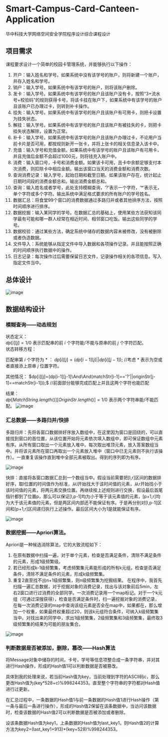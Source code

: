 # Smart-Campus-Card-Canteen-Application
华中科技大学网络空间安全学院程序设计综合课程设计
## 项目需求
课程要求设计一个简单的校园卡管理系统，并能够执行以下操作：
1. 开户：输入姓名和学号。如果系统中没有该学号的账户，则将新建一个账户，并存入姓名和学号。
2. 销户：输入学号。如果系统中有该学号的账户，则将该账户删除。
3. 发卡：输入学号。如果系统中有该学号的账户且该账户没有卡，按照“3+流水号+校验码”的规则获得卡号，将该卡挂在账户下，如果系统中有该学号的账户且该账户已办理过卡，则转到补卡操作。
4. 挂失：输入学号。如果系统中有该学号的账户且该账户有可用卡，则把卡设置为挂失状态。
5. 解挂：输入学号。如果系统中有该学号的账户且该账户有被挂失的卡，则把卡挂失状态解除，设置为正常。
6. 补卡：输入学号。如果系统中有该学号的账户且该账户办理过卡，不论用户当前卡片是否可用，都按规则新开一张卡，并将上张卡的相关信息录入该卡中。
7. 充值：输入学号和充值金额。如果系统中有该学号的账户且该账户有可用卡，并且充值后金额不会超过1000元，则将钱充入账户中。
8. 消费：输入窗口号，卡号和消费金额。如果该卡可用，且卡中余额足够支付本次消费，则扣除卡中相应金额。输出该窗口当天的消费金额和消费次数。
9. 查询消费记录：输入学号，起始日期和截至日期。如果该账户存在，统计起止日期时间段的消费金额总和。输出消费金额总和。
10. 查询：输入姓名或者学号，此处支持模糊查询，‘?’表示一个字符，‘*’表示无，单个字符或多个字符。输出系统中满足格式要求的所有账户的学号姓名。
11. 数据汇总：将食堂99个窗口的消费数据通过多路归并或者其他排序方法，按照时间顺序进行排序。
12. 数据挖掘：输入某同学的学号。在数据汇总的基础上，使用某些方法获知该同学最有可能和哪一群人经常在相近时间、相邻窗口吃饭。输出这些同学的学号。
13. 数据校验：通过某些方法，确定系统中储存的数据内容未被修改，没有被删除或者伪造数据。
14. 文件导入：系统能够从指定文件中导入数据和各项操作记录。并且能按照正确的时间顺序执行数据中的操作。
15. 日志记录：每次操作过后需要保留日志文件，记录操作相关的各项信息。写入指定文件当中。

## 总体设计
![image](https://user-images.githubusercontent.com/77919385/223385973-3ae1e8c8-4e39-4459-b97b-cfd62cf007db.png)

## 数据结构设计
### 模糊查询——动态规划
状态定义：  
$dp[i][j]=1/0$ 表示匹配串的前 $i$ 个字符能/不能与原串的前 $j$ 个字符匹配。  
状态转移方程：  

匹配串第 $i$ 个字符为 $\ast$ ： $dp[i][j]=(dp[i-1][j]||dp[i][j-1]);$ //考虑 $\ast$ 表示为空或者直接添上原串 $j$ 位置字符。  

其他情况： $dp[i][j]=(dp[i-1][j-1]\And\And(matchStr[i-1]=='?'||originStr[j-1]==matchStr[i-1]));$ //前面部分能够完成匹配上并且这两个字符也能匹配

结果：  
$dp[MatchString.length()][OriginStr.length()]=1/0$ 表示两个字符串能/不能匹配。
![image](https://user-images.githubusercontent.com/77919385/223390024-9605292a-e103-4b84-a674-991b2c65e2f1.png)

### 汇总数据——多路归并/快排
多路归并：先将各窗口数据排好序放入数组中，在这里因为窗口是回绕的，可以直接找到窗口的首位置，从该位置开始将元素依次填入数组中，即可保证数组中元素有序。从所有窗口取出一个元素放入堆中。每次取出堆顶元素，放入答案数组当中。并将该元素所在窗口再取出一个元素放入堆中（窗口中已无元素则不执行该操作）。一直重复该操作直到堆中全部元素被取出。得到的序列即为有序。

![image](https://user-images.githubusercontent.com/77919385/223390477-966ed09e-827c-420c-ac51-d3ee21c44fa4.png)

快排：直接将各窗口数据汇总到一个数组当中。假设当前需要把[l,r]区间的数据排好序，取l位置的时间值作为标准，从l开始找大于该时间值的元素，从r开始找小于该时间值的元素，将两元素交换位置。再继续按上述规则进行交换，假设最后首尾指针都到了位置p，那么可以保证[l,p-1]均为小于等于该元素值的元素，[p+1,r]均为大于该元素值的元素，但是两区间内部还不能保证有序。于是再分别对[l,p-1]区间和[p+1,r]区间递归执行上述操作。最后区间大小为1是就能保证有序。

 ![image](https://user-images.githubusercontent.com/77919385/223390525-35cf22d0-b7a6-4dbc-a380-8842ebcf420f.png)

### 数据挖掘——Apriori算法。
Apriori是一种候选消除算法，它的大致流程如下：
1.	在原有数据中扫描一遍，对于单个元素，检查是否满足条件，清除不满足条件的元素，形成1级频繁级。
2.	若已经形成k-1级频繁集，考虑频繁集元素能形成的所有k元组，检查是否满足条件，清除不满足条件的元素，形成k级频繁集。
3.	重复2直至找不出n+1级频繁集，则n级频繁集为挖掘结果。
在程序中，我首先扫描一遍汇总数据，对于挖掘对象的消费记录，找出与该对象前后5min，左右2窗口进行过消费的全部同学。一次消费记录用一个map标记。对于一个k元组（可通过深搜获得），检查是否满足条件时，扫一遍挖掘对象的消费记录，在每一次消费记录的map中查询该组元素是否全在map中，如果都在，那么增加一个权重，如果最终权重超过20，则该k元组符合条件，可纳入k级频繁集当中。对找出来的同学中，求出1级频繁集，2级频繁集和3级频繁集，最终取3级频繁集的结果为可能的朋友集合。

![image](https://user-images.githubusercontent.com/77919385/223390673-17585b61-2bca-4ee9-a1d1-d2b813c58ca1.png)

### 判断数据是否被添加，删除，篡改——Hash算法

将Message对象中储存的时间，卡号，学号等信息项整合成一条字符串，并对其进行Hash操作，形成的Hash值1可以判断数据是否被篡改。

具体到我的处理来说，若当前Hash值为key，当前处理到字符的ASCII码c，那么更改Hash值为(key*528+c)%998244353。直至整个字符串的字符都对Hash值进行过更新。

在汇总过程中，一条数据的Hash值1与前一条数据的Hash值1进行Hash操作（第一条与最后一条进行操作），形成的Hash值2保留在该条数据中，当访问该数据时，检查该数据的Hash值2可以判断数据是否被添加或者删除。

设该条数据Hash值为key1，上条数据的Hash值为last_key1，则Hash值2的计算方法为key2=(last_key1+913)*(key+528)%998244353。


